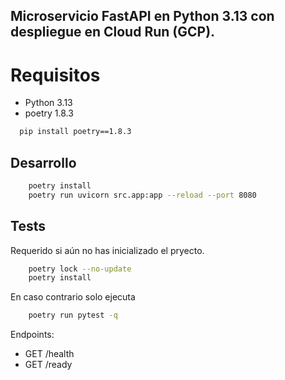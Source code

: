 ﻿## Microservicio FastAPI en Python 3.13 con despliegue en Cloud Run (GCP).

# Requisitos

* Python 3.13
* poetry 1.8.3
```bash
  pip install poetry==1.8.3
```

## Desarrollo

```bash
    poetry install
    poetry run uvicorn src.app:app --reload --port 8080
```

## Tests

Requerido si aún no has inicializado el pryecto.

```bash
    poetry lock --no-update
    poetry install
```
En caso contrario solo ejecuta

```bash
    poetry run pytest -q
```

Endpoints:
- GET /health
- GET /ready